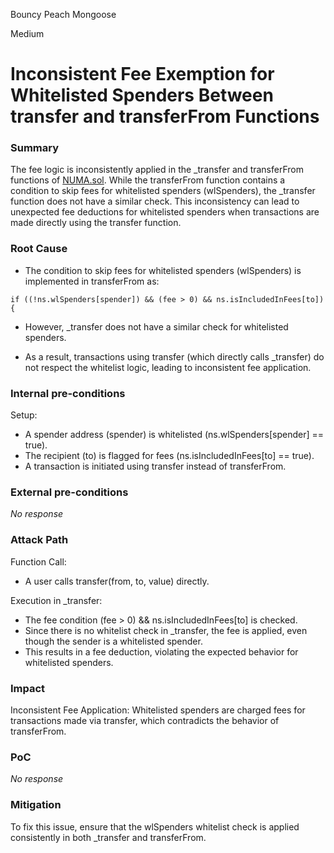 Bouncy Peach Mongoose

Medium

# Inconsistent Fee Exemption for Whitelisted Spenders Between transfer and transferFrom Functions

### Summary

The fee logic is inconsistently applied in the _transfer and transferFrom functions of [NUMA.sol](https://github.com/sherlock-audit/2024-12-numa-audit/blob/main/Numa/contracts/Numa.sol#L84). While the transferFrom function contains a condition to skip fees for whitelisted spenders (wlSpenders), the _transfer function does not have a similar check. This inconsistency can lead to unexpected fee deductions for whitelisted spenders when transactions are made directly using the transfer function.

### Root Cause

- The condition to skip fees for whitelisted spenders (wlSpenders) is implemented in transferFrom as:

`if ((!ns.wlSpenders[spender]) && (fee > 0) && ns.isIncludedInFees[to]) {`

- However, _transfer does not have a similar check for whitelisted spenders.

- As a result, transactions using transfer (which directly calls _transfer) do not respect the whitelist logic, leading to inconsistent fee application.

### Internal pre-conditions

Setup:

- A spender address (spender) is whitelisted (ns.wlSpenders[spender] == true).
- The recipient (to) is flagged for fees (ns.isIncludedInFees[to] == true).
- A transaction is initiated using transfer instead of transferFrom.

### External pre-conditions

_No response_

### Attack Path

Function Call:
- A user calls transfer(from, to, value) directly.

Execution in _transfer:

- The fee condition (fee > 0) && ns.isIncludedInFees[to] is checked.
- Since there is no whitelist check in _transfer, the fee is applied, even though the sender is a whitelisted spender.
- This results in a fee deduction, violating the expected behavior for whitelisted spenders.

### Impact

Inconsistent Fee Application: Whitelisted spenders are charged fees for transactions made via transfer, which contradicts the behavior of transferFrom.

### PoC

_No response_

### Mitigation

To fix this issue, ensure that the wlSpenders whitelist check is applied consistently in both _transfer and transferFrom.